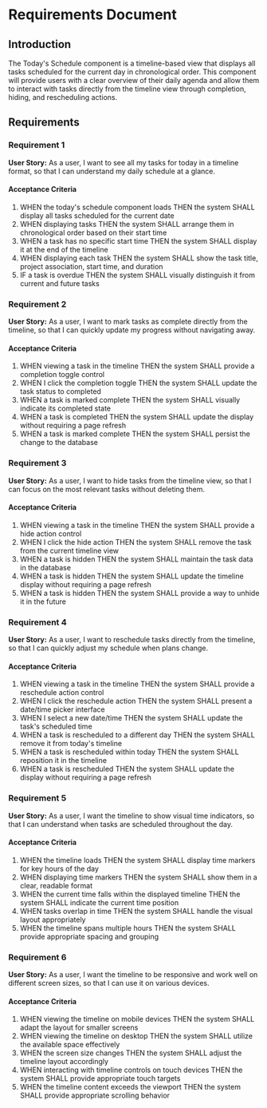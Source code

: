 # Requirements Document

## Introduction

The Today's Schedule component is a timeline-based view that displays all tasks scheduled for the current day in chronological order. This component will provide users with a clear overview of their daily agenda and allow them to interact with tasks directly from the timeline view through completion, hiding, and rescheduling actions.

## Requirements

### Requirement 1

**User Story:** As a user, I want to see all my tasks for today in a timeline format, so that I can understand my daily schedule at a glance.

#### Acceptance Criteria

1. WHEN the today's schedule component loads THEN the system SHALL display all tasks scheduled for the current date
2. WHEN displaying tasks THEN the system SHALL arrange them in chronological order based on their start time
3. WHEN a task has no specific start time THEN the system SHALL display it at the end of the timeline
4. WHEN displaying each task THEN the system SHALL show the task title, project association, start time, and duration
5. IF a task is overdue THEN the system SHALL visually distinguish it from current and future tasks

### Requirement 2

**User Story:** As a user, I want to mark tasks as complete directly from the timeline, so that I can quickly update my progress without navigating away.

#### Acceptance Criteria

1. WHEN viewing a task in the timeline THEN the system SHALL provide a completion toggle control
2. WHEN I click the completion toggle THEN the system SHALL update the task status to completed
3. WHEN a task is marked complete THEN the system SHALL visually indicate its completed state
4. WHEN a task is completed THEN the system SHALL update the display without requiring a page refresh
5. WHEN a task is marked complete THEN the system SHALL persist the change to the database

### Requirement 3

**User Story:** As a user, I want to hide tasks from the timeline view, so that I can focus on the most relevant tasks without deleting them.

#### Acceptance Criteria

1. WHEN viewing a task in the timeline THEN the system SHALL provide a hide action control
2. WHEN I click the hide action THEN the system SHALL remove the task from the current timeline view
3. WHEN a task is hidden THEN the system SHALL maintain the task data in the database
4. WHEN a task is hidden THEN the system SHALL update the timeline display without requiring a page refresh
5. WHEN a task is hidden THEN the system SHALL provide a way to unhide it in the future

### Requirement 4

**User Story:** As a user, I want to reschedule tasks directly from the timeline, so that I can quickly adjust my schedule when plans change.

#### Acceptance Criteria

1. WHEN viewing a task in the timeline THEN the system SHALL provide a reschedule action control
2. WHEN I click the reschedule action THEN the system SHALL present a date/time picker interface
3. WHEN I select a new date/time THEN the system SHALL update the task's scheduled time
4. WHEN a task is rescheduled to a different day THEN the system SHALL remove it from today's timeline
5. WHEN a task is rescheduled within today THEN the system SHALL reposition it in the timeline
6. WHEN a task is rescheduled THEN the system SHALL update the display without requiring a page refresh

### Requirement 5

**User Story:** As a user, I want the timeline to show visual time indicators, so that I can understand when tasks are scheduled throughout the day.

#### Acceptance Criteria

1. WHEN the timeline loads THEN the system SHALL display time markers for key hours of the day
2. WHEN displaying time markers THEN the system SHALL show them in a clear, readable format
3. WHEN the current time falls within the displayed timeline THEN the system SHALL indicate the current time position
4. WHEN tasks overlap in time THEN the system SHALL handle the visual layout appropriately
5. WHEN the timeline spans multiple hours THEN the system SHALL provide appropriate spacing and grouping

### Requirement 6

**User Story:** As a user, I want the timeline to be responsive and work well on different screen sizes, so that I can use it on various devices.

#### Acceptance Criteria

1. WHEN viewing the timeline on mobile devices THEN the system SHALL adapt the layout for smaller screens
2. WHEN viewing the timeline on desktop THEN the system SHALL utilize the available space effectively
3. WHEN the screen size changes THEN the system SHALL adjust the timeline layout accordingly
4. WHEN interacting with timeline controls on touch devices THEN the system SHALL provide appropriate touch targets
5. WHEN the timeline content exceeds the viewport THEN the system SHALL provide appropriate scrolling behavior